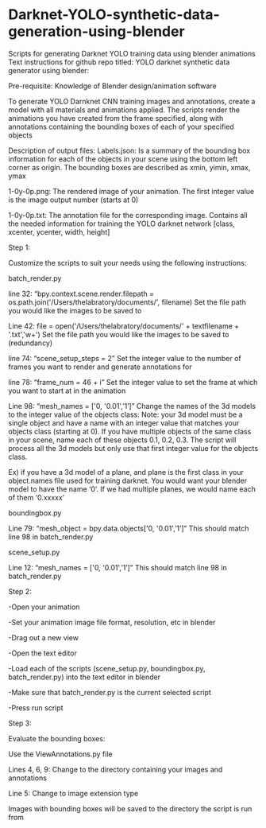# Darknet-YOLO-synthetic-data-generation-using-blender
Scripts for generating Darknet YOLO training data using blender animations
Text instructions for github repo titled:  YOLO darknet synthetic data generator using blender: 

Pre-requisite: Knowledge of Blender design/animation software 

To generate YOLO Darnknet CNN training images and annotations, create a model with all materials and animations applied. The scripts render the animations you have created from the frame specified, along with annotations containing the bounding boxes of each of your specified objects

Description of output files: 
Labels.json: Is a summary of the bounding box information for each of the objects in your scene using the bottom left corner as origin.
The bounding boxes are described as xmin, yimin, xmax, ymax

1-0y-0p.png: The rendered image of your animation. The first integer value is the image output number (starts at 0)

1-0y-0p.txt: The annotation file for the corresponding image. Contains all the needed information for training the YOLO darknet network [class, xcenter, ycenter, width, height]

Step 1: 

Customize the scripts to suit your needs using the following instructions: 

batch_render.py

line 32: “bpy.context.scene.render.filepath = os.path.join('/Users/thelabratory/documents/', filename)
Set the file path you would like the images to be saved to

Line 42: file = open('/Users/thelabratory/documents/' + textfilename + '.txt','w+')
Set the file path you would like the images to be saved to (redundancy)

line 74: “scene_setup_steps = 2”
Set the integer value to the number of frames you want to render and generate annotations for

line 78: “frame_num = 46 + i” 
Set the integer value to set the frame at which you want to start at in the animation

Line 98: “mesh_names = ['0, '0.01',’1’]”
Change the names of the 3d models to the integer value of the objects class:
Note: your 3d model must be a single object and have a name with an integer value that matches your objects class (starting at 0).  If you have multiple objects of the same class in your scene, name each of these objects  0.1, 0.2, 0.3. The script will process all the 3d models but only use that first integer value for the objects class.

Ex) if you have a 3d model of a plane, and plane is the first class in your object.names file used for training darknet. You would want your blender model to have the name ‘0’. If we had multiple planes, we would name each of them ‘0.xxxxx’

boundingbox.py 

Line 79: “mesh_object = bpy.data.objects['0, '0.01',’1’]”
This should match line 98 in batch_render.py

scene_setup.py

Line 12: “mesh_names = ['0, '0.01',’1’]”
This should match line 98 in batch_render.py

Step 2: 

-Open your animation

-Set your animation image file format, resolution, etc in blender

-Drag out a new view 

-Open the text editor 

-Load each of the scripts (scene_setup.py, boundingbox.py, batch_render.py) into the  text editor in blender

-Make sure that batch_render.py is the current selected script

-Press run script

Step 3: 

Evaluate the bounding boxes: 

Use the ViewAnnotations.py file

Lines 4, 6, 9: Change to the directory containing your images and annotations

Line 5: Change to image extension type 

Images with bounding boxes will be saved to the directory the script is run from 

